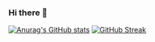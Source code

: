 ### Hi there 👋

[![Anurag's GitHub stats](https://github-readme-stats.vercel.app/api?username=thomas-baskin)](https://github.com/anuraghazra/github-readme-stats)
[![GitHub Streak](https://github-readme-streak-stats.herokuapp.com/?user=thomas-baskin)](https://git.io/streak-stats)


<!--
**thomas-baskin/thomas-baskin** is a ✨ _special_ ✨ repository because its `README.md` (this file) appears on your GitHub profile.

Here are some ideas to get you started:

- 🔭 I’m currently working on ...
- 🌱 I’m currently learning ...
- 👯 I’m looking to collaborate on ...
- 🤔 I’m looking for help with ...
- 💬 Ask me about ...
- 📫 How to reach me: ...
- 😄 Pronouns: ...
- ⚡ Fun fact: ...
-->
